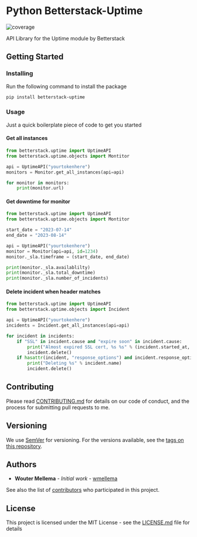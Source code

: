 # Python Betterstack-Uptime
![coverage](https://img.shields.io/badge/coverage-85%25-green)

API Library for the Uptime module by Betterstack

## Getting Started

### Installing

Run the following command to install the package
```bash
pip install betterstack-uptime
```
### Usage

Just a quick boilerplate piece of code to get you started

#### Get all instances
```python
from betterstack.uptime import UptimeAPI
from betterstack.uptime.objects import Montitor

api = UptimeAPI("yourtokenhere")
monitors = Monitor.get_all_instances(api=api)

for monitor in monitors:
    print(monitor.url)
```
#### Get downtime for monitor
```python
from betterstack.uptime import UptimeAPI
from betterstack.uptime.objects import Montitor

start_date = "2023-07-14"
end_date = "2023-08-14"

api = UptimeAPI("yourtokenhere")
monitor = Monitor(api=api, id=1234)
monitor._sla.timeframe = (start_date, end_date)

print(monitor._sla.availablilty)
print(monitor._sla.total_downtime)
print(monitor._sla.number_of_incidents)
```

#### Delete incident when header matches
```python
from betterstack.uptime import UptimeAPI
from betterstack.uptime.objects import Incident

api = UptimeAPI("yourtokenhere")
incidents = Incident.get_all_instances(api=api)

for incident in incidents:
    if "SSL" in incident.cause and "expire soon" in incident.cause:
        print("Almost expired SSL cert, %s %s" % (incident.started_at, incident.resolved_at), ", deleting")
        incident.delete()
    if hasattr(incident, "response_options") and incident.response_options and "someheader: someoption" in incident.response_options:
        print("Deleting %s" % incident.name)
        incident.delete()
```

## Contributing

Please read [CONTRIBUTING.md](CONTRIBUTING.md) for details on our code of conduct, and the process for submitting pull requests to me.

## Versioning

We use [SemVer](http://semver.org/) for versioning. For the versions available, see the [tags on this repository](#).

## Authors

* **Wouter Mellema** - *Initial work* - [wmellema](https://github.com/wmellema)

See also the list of [contributors](https://github.com/iwink/contributors) who participated in this project.

## License

This project is licensed under the MIT License - see the [LICENSE.md](LICENSE.md) file for details

